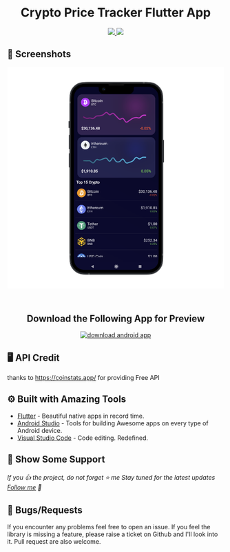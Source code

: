 <h1 align="center"> Crypto Price Tracker Flutter App </h1>

<!-- <p align="center">
<img src="https://raw.githubusercontent.com/sagarshende23/flutter_zomato_ui/master/zomato%20logo.png" >
  </p> -->

</h1>
<p align="center">
   <a href="https://github.com/RohanArora13">
    <img src="https://img.shields.io/badge/Github-Rohan Arora-black.svg?style=for-the-badge">
  </a>
  <a href="https://github.com/RohanArora13/flutter-password-manager-ui/stargazers">
    <img src="https://img.shields.io/github/stars/RohanArora13/flutter-password-manager-ui.svg?style=for-the-badge">
  </a>
<!--   <a href="https://play.google.com/">
    <img src="https://img.shields.io/badge/Google-PlayStore-green.svg?style=for-the-badge">
  </a>
   <a href="https://www.youtube.com/watch?v=TlOu8205eaU">
    <img src="https://img.shields.io/badge/YouTube-Rohan Arora-red.svg?style=for-the-badge">
  </a> -->
 
</p>


## 📱 Screenshots #

</a>
<img src="https://github.com/RohanArora13/crypto_tracker_flutter/blob/master/banner_1.png?raw=true" >
</a>

<h2 align="center">
    <br>
  Download the Following App for Preview 
  <br>
</h2>
<p align="center">
<a href="https://mega.nz/file/e89FBJxY#-m9wO-r22BfHkRc3NF4oifZcDYtuvT4xHbI2rXx563E" target="_blank" title="Download Apk"><img src="https://i.imgur.com/srMcFcx.png" height="100"width="300" alt="download android app"></a>
</p>

## 🖥 API Credit
thanks to https://coinstats.app/ for providing Free API 

## ⚙️ Built with Amazing Tools
* [Flutter](https://flutter.dev/) - Beautiful native apps in record time.
* [Android Studio](https://developer.android.com/studio/index.html/) - Tools for building Awesome apps on every type of Android device.
* [Visual Studio Code](https://code.visualstudio.com/) - Code editing. Redefined.


## 🤝 Show Some Support #
###### If you 👍 the project, do not forget ⭐️ me Stay tuned for the latest updates [Follow me](https://github.com/RohanArora13) 🤙


## 🐛 Bugs/Requests #
If you encounter any problems feel free to open an issue. If you feel the library is missing a feature, please raise a ticket on Github and I'll look into it. Pull request are also welcome.
